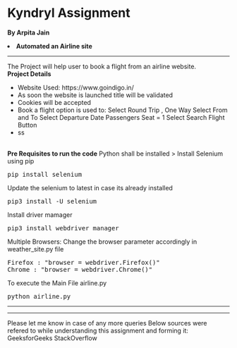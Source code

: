 # Kyndryl Assignment
<strong>By Arpita Jain</strong>
<li><strong>Automated an Airline site</strong></li>
<hr>
The Project will help user to book a flight from an airline website.
<br><strong>Project Details</strong>
<ul>
 <li> Website Used: https://www.goindigo.in/ </li>
  <li> As soon the website is launched title will be validated </li>
  <li> Cookies will be accepted</li>
   <li> Book a flight option is used to:
        Select Round Trip , One Way
        Select From and To
        Select Departure Date
        Passengers Seat = 1
        Select Search Flight Button</li>
   <li> ss</li>
 </ul>
 <br><strong>Pre Requisites to run the code</strong>
Python shall be installed > Install Selenium using pip <br>
    <pre>pip install selenium</pre>
Update the selenium to latest in case its already installed
<pre>pip3 install -U selenium</pre>
Install driver mamager
  <pre>pip3 install webdriver_manager</pre>

Multiple Browsers:
Change the browser parameter accordingly in weather_site.py file
<pre>Firefox : "browser = webdriver.Firefox()"
Chrome : "browser = webdriver.Chrome()"</pre>

To execute the Main File airline.py
<pre>python airline.py</pre>
 <hr><hr>

Please let me know in case of any more queries
Below sources were refered to while understanding this assignment and forming it:
GeeksforGeeks
StackOverflow

